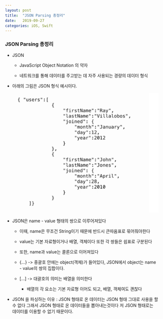 ```yaml
---
layout: post
title:  "JSON Parsing 총정리"
date:   2019-09-27
categories: iOS, Swift
---
```


### JSON Parsing 총정리

- JSON

    - JavaScript Object Notation 의 약자
    
    - 네트워크를 통해 데이터를 주고받는 데 자주 사용되는 경량의 데이터 형식
    
- 아래의 그림은 JSON 형식 예시이다.

![josnExampleImage](https://github.com/VincentGeranium/VincentGeranium.github.io/blob/master/assets/img/jsonExample.png?raw=true)

- JSON은 name - value 형태의 쌍으로 이루어져있다

    - 이때, name은 무조건 String이기 때문에 반드시 큰따옴표로 묶어줘야한다
    
    - value는 기본 자료형이거나 배열, 객체이다 또한 각 쌍들은 쉽표로 구분된다
    
    - 또한, name과 value는 콜론으로 이어져있다
    
    - {...} -> 중괄호 안에는 object(객체)가 들어있다, JSON에서 object는 name - value의 쌍의 집합이다.
    
    - [...] -> 대괄호의 의미는 배열을 의미한다
    
        - 배열의 각 요소는 기본 자료형 이어도 되고, 배열, 객체여도 괜찮다
        
        
- JSON 을 파싱하는 이유 : JSON 형태로 온 데이터는 JSON 형태 그대로 사용을 할 수 없다 그래서 JSON 형태로 온 데이터들을 뽑아내는것이다 저 JSON 형태로는 데이터를 이용할 수 없기 때문이다.